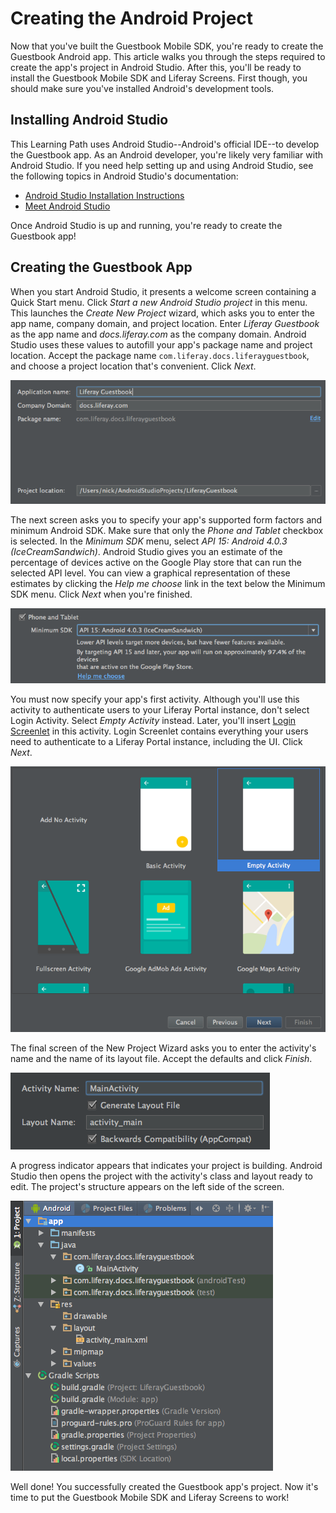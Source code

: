 # Creating the Android Project [](id=creating-the-android-project)

Now that you've built the Guestbook Mobile SDK, you're ready to create the 
Guestbook Android app. This article walks you through the steps required to 
create the app's project in Android Studio. After this, you'll be ready to 
install the Guestbook Mobile SDK and Liferay Screens. First though, you should 
make sure you've installed Android's development tools. 

## Installing Android Studio [](id=installing-android-studio)

This Learning Path uses Android Studio--Android's official IDE--to develop the 
Guestbook app. As an Android developer, you're likely very familiar with Android 
Studio. If you need help setting up and using Android Studio, see the following 
topics in Android Studio's documentation: 

- [Android Studio Installation Instructions](https://developer.android.com/studio/install.html?pkg=studio)
- [Meet Android Studio](https://developer.android.com/studio/intro/index.html)

Once Android Studio is up and running, you're ready to create the Guestbook app! 

## Creating the Guestbook App [](id=creating-the-guestbook-app)

When you start Android Studio, it presents a welcome screen containing a Quick 
Start menu. Click *Start a new Android Studio project* in this menu. This 
launches the *Create New Project* wizard, which asks you to enter the app name, 
company domain, and project location. Enter *Liferay Guestbook* as the app name 
and *docs.liferay.com* as the company domain. Android Studio uses these values 
to autofill your app's package name and project location. Accept the package 
name `com.liferay.docs.liferayguestbook`, and choose a project location that's 
convenient. Click *Next*. 

![Figure 1: The first screen of Android Studio's Create New Project wizard asks you to enter your app's name and company domain.](../../../images/android-studio-new-project-01.png)

The next screen asks you to specify your app's supported form factors and
minimum Android SDK. Make sure that only the *Phone and Tablet* checkbox is
selected. In the *Minimum SDK* menu, select *API 15: Android 4.0.3 
(IceCreamSandwich)*. Android Studio gives you an estimate of the percentage of 
devices active on the Google Play store that can run the selected API level. You 
can view a graphical representation of these estimates by clicking the *Help me 
choose* link in the text below the Minimum SDK menu. Click *Next* when you're 
finished. 

![Figure 2: The second screen of Android Studio's Create New Project wizard lets you select your app's form factors and minimum Android API level.](../../../images/android-studio-new-project-02.png)

You must now specify your app's first activity. Although you'll use this
activity to authenticate users to your Liferay Portal instance, don't select
Login Activity. Select *Empty Activity* instead. Later, you'll insert 
[Login Screenlet](/develop/reference/-/knowledge_base/6-2/loginscreenlet-for-android)
in this activity. Login Screenlet contains everything your users need to
authenticate to a Liferay Portal instance, including the UI. Click *Next*. 

![Figure 3: The third screen of Android Studio's Create New Project wizard lets you specify an activity for your app.](../../../images/android-studio-new-project-03.png)

The final screen of the New Project Wizard asks you to enter the activity's name 
and the name of its layout file. Accept the defaults and click *Finish*. 

![Figure 4: In the final screen of Android Studio's Create New Project wizard, accept the default values for the activity and layout name.](../../../images/android-studio-new-project-04.png)

A progress indicator appears that indicates your project is building. Android 
Studio then opens the project with the activity's class and layout ready to 
edit. The project's structure appears on the left side of the screen. 

![Figure 5: Android Studio shows your project's structure.](../../../images/android-studio-project.png)

Well done! You successfully created the Guestbook app's project. Now it's time 
to put the Guestbook Mobile SDK and Liferay Screens to work! 
